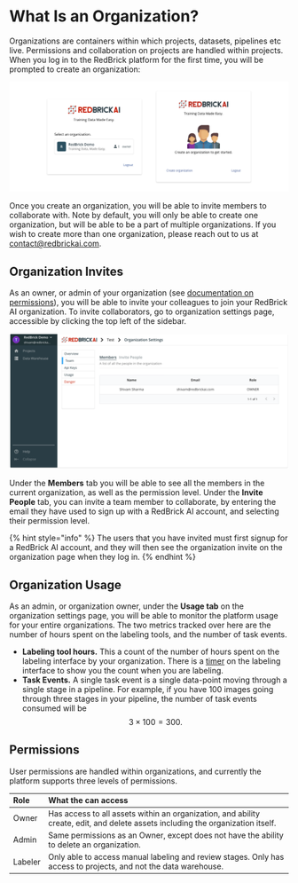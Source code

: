 # What Is an Organization?

Organizations are containers within which projects, datasets, pipelines etc live. Permissions and collaboration on projects are handled within projects. When you log in to the RedBrick platform for the first time, you will be prompted to create an organization:

![](../.gitbook/assets/group-24-2x.png)

Once you create an organization, you will be able to invite members to collaborate with. Note by default, you will only be able to create one organization, but will be able to be a part of multiple organizations. If you wish to create more than one organization, please reach out to us at [contact@redbrickai.com](mailto:contact@redbrickai.com).

## Organization Invites

As an owner, or admin of your organization \(see [documentation on permissions](what-is-an-organization.md#permissions)\), you will be able to invite your colleagues to join your RedBrick AI organization. To invite collaborators, go to organization settings page, accessible by clicking the top left of the sidebar. 

![Team organization settings](../.gitbook/assets/app.redbrickai.com_c6b249d9-63f0-4d97-99a2-e5c92f32c609_orgsettings-2x.png)

Under the **Members** tab you will be able to see all the members in the current organization, as well as the permission level. Under the **Invite People** tab, you can invite a team member to collaborate, by entering the email they have used to sign up with a RedBrick AI account, and selecting their permission level. 

{% hint style="info" %}
The users that you have invited must first signup for a RedBrick AI account, and they will then see the organization invite on the organization page when they log in.
{% endhint %}

## Organization Usage

As an admin, or organization owner, under the **Usage tab** on the organization settings page, you will be able to monitor the platform usage for your entire organizations. The two metrics tracked over here are the number of hours spent on the labeling tools, and the number of task events. 

* **Labeling tool hours.** This a count of the number of hours spent on the labeling interface by your organization. There is a [timer](../data-labeling/overview.md#top-bar) on the labeling interface to show you the count when you are labeling.  
* **Task Events.** A single task event is a single data-point moving through a single stage in a pipeline. For example, if you have 100 images going through three stages in your pipeline, the number of task events consumed will be $$3 \times 100 = 300. $$

## Permissions 

User permissions are handled within organizations, and currently the platform supports three levels of permissions.

| Role | What the can access |
| :--- | :--- |
| Owner | Has access to all assets within an organization, and ability create, edit, and delete assets including the organization itself.  |
| Admin | Same permissions as an Owner, except does not have the ability to delete an organization. |
| Labeler | Only able to access manual labeling and review stages. Only has access to projects, and not the data warehouse.  |



